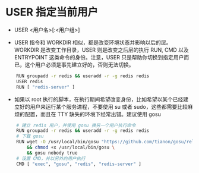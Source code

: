 # USER 指定当前用户

- USER <用户名>[:<用户组>]

- USER 指令和 WORKDIR 相似，都是改变环境状态并影响以后的层。WORKDIR 是改变工作目录，USER 则是改变之后层的执行 RUN, CMD 以及 ENTRYPOINT 这类命令的身份。注意，USER 只是帮助你切换到指定用户而已，这个用户必须是事先建立好的，否则无法切换。
```bash
    RUN groupadd -r redis && useradd -r -g redis redis
    USER redis
    RUN [ "redis-server" ]

```
- 如果以 root 执行的脚本，在执行期间希望改变身份，比如希望以某个已经建立好的用户来运行某个服务进程，不要使用 su 或者 sudo，这些都需要比较麻烦的配置，而且在 TTY 缺失的环境下经常出错。建议使用 gosu

```bash
    # 建立 redis 用户，并使用 gosu 换另一个用户执行命令
    RUN groupadd -r redis && useradd -r -g redis redis
    # 下载 gosu
    RUN wget -O /usr/local/bin/gosu "https://github.com/tianon/gosu/releases/download/1.12/gosu-amd64" \
        && chmod +x /usr/local/bin/gosu \
        && gosu nobody true
    # 设置 CMD，并以另外的用户执行
    CMD [ "exec", "gosu", "redis", "redis-server" ]
```

